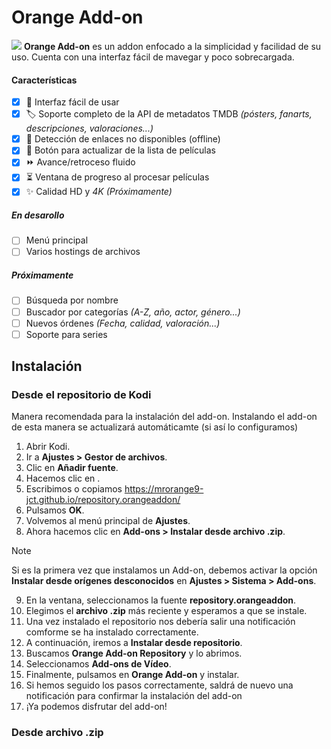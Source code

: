 ﻿# Orange Add-on
![](https://img.shields.io/badge/dynamic/xml?label=Versi%C3%B3n&style=flat-square&query=%2F%2Faddon%2F%40version&url=https%3A%2F%2Fraw.githubusercontent.com%2FMrOrange9-JCT%2Fplugin.video.orange%2Fmain%2Fplugin.video.orange%2Faddon.xml)
**Orange Add-on** es un addon enfocado a la simplicidad y facilidad de su uso. Cuenta con una interfaz fácil de mavegar y poco sobrecargada.

#### Características
- [x] 📂 Interfaz fácil de usar
- [x] 🏷 Soporte completo de la API de metadatos TMDB *(pósters, fanarts, descripciones, valoraciones...)*
- [x] 🚫 Detección de enlaces no disponibles (offline)
- [x] 🔄 Botón para actualizar de la lista de películas
- [x] ⏩ Avance/retroceso fluido
- [x] ⏳ Ventana de progreso al procesar películas
- [x] ✨ Calidad HD y *4K (Próximamente)*
##### En desarollo
- [ ] Menú principal
- [ ] Varios hostings de archivos
##### Próximamente
- [ ] Búsqueda por nombre
- [ ] Buscador por categorías *(A-Z, año, actor, género...)*
- [ ] Nuevos órdenes *(Fecha, calidad, valoración...)*
- [ ] Soporte para series

## Instalación
### Desde el repositorio de Kodi
Manera recomendada para la instalación del add-on. Instalando el add-on de esta manera se actualizará automáticamte (si así lo configuramos)
1. Abrir Kodi.
2. Ir a **Ajustes > Gestor de archivos**.
3. Clic en **Añadir fuente**.
4. Hacemos clic en **<Ninguno>**.
5. Escribimos o copiamos https://mrorange9-jct.github.io/repository.orangeaddon/
6. Pulsamos **OK**.
7. Volvemos al menú principal de **Ajustes**.
8. Ahora hacemos clic en **Add-ons > Instalar desde archivo .zip**.
> [!NOTE]
>  Si es la primera vez que instalamos un Add-on, debemos activar la opción **Instalar desde orígenes desconocidos** en **Ajustes > Sistema > Add-ons**.
9. En la ventana, seleccionamos la fuente **repository.orangeaddon**.
10. Elegimos el **archivo .zip** más reciente y esperamos a que se instale.
11. Una vez instalado el repositorio nos debería salir una notificación comforme se ha instalado correctamente.
12. A continuación, iremos a **Instalar desde repositorio**.
13. Buscamos **Orange Add-on Repository** y lo abrimos.
14. Seleccionamos **Add-ons de Vídeo**.
15. Finalmente, pulsamos en **Orange Add-on** y instalar.
16. Si hemos seguido los pasos correctamente, saldrá de nuevo una notificación para confirmar la instalación del add-on
17. ¡Ya podemos disfrutar del add-on!
### Desde archivo .zip
